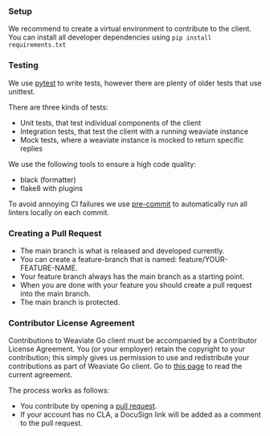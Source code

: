 ### Setup

We recommend to create a virtual environment to contribute to the client. You can install all developer dependencies using `pip install requirements.txt`

### Testing

We use [pytest](https://docs.pytest.org) to write tests, however there are plenty of older tests that use unittest.

There are three kinds of tests:
- Unit tests, that test individual components of the client
- Integration tests, that test the client with a running weaviate instance
- Mock tests, where a weaviate instance is mocked to return specific replies

We use the following tools to ensure a high code quality:
- black (formatter)
- flake8 with plugins

To avoid annoying CI failures we use [pre-commit](https://pre-commit.com/) to automatically run all linters locally on each commit.

### Creating a Pull Request

- The main branch is what is released and developed currently.
- You can create a feature-branch that is named: feature/YOUR-FEATURE-NAME.
- Your feature branch always has the main branch as a starting point.
- When you are done with your feature you should create a pull request into the main branch.
- The main branch is protected.

### Contributor License Agreement

Contributions to Weaviate Go client must be accompanied by a Contributor License Agreement. You (or your employer) retain the copyright to your contribution; this simply gives us permission to use and redistribute your contributions as part of Weaviate Go client. Go to [this page](https://www.semi.technology/playbooks/misc/contributor-license-agreement.html) to read the current agreement.

The process works as follows:

- You contribute by opening a [pull request](#pull-request).
- If your account has no CLA, a DocuSign link will be added as a comment to the pull request.

